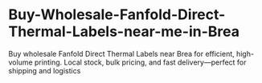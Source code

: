 # Buy-Wholesale-Fanfold-Direct-Thermal-Labels-near-me-in-Brea
Buy wholesale Fanfold Direct Thermal Labels near Brea for efficient, high-volume printing. Local stock, bulk pricing, and fast delivery—perfect for shipping and logistics
